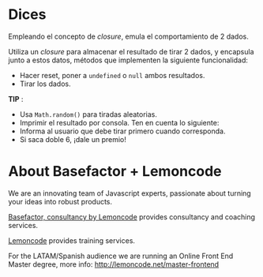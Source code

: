 # Dices

Empleando el concepto de _closure_, emula el comportamiento de 2 dados.

Utiliza un _closure_ para almacenar el resultado de tirar 2 dados, y encapsula junto a estos datos, métodos que implementen la siguiente funcionalidad:

- Hacer reset, poner a `undefined` o `null` ambos resultados.
- Tirar los dados. 

**TIP** : 
- Usa `Math.random()` para tiradas aleatorias.
- Imprimir el resultado por consola. Ten en cuenta lo siguiente:
- Informa al usuario que debe tirar primero cuando corresponda.
- Si saca doble 6, ¡dale un premio!

# About Basefactor + Lemoncode

We are an innovating team of Javascript experts, passionate about turning your ideas into robust products.

[Basefactor, consultancy by Lemoncode](http://www.basefactor.com) provides consultancy and coaching services.

[Lemoncode](http://lemoncode.net/services/en/#en-home) provides training services.

For the LATAM/Spanish audience we are running an Online Front End Master degree, more info: http://lemoncode.net/master-frontend
